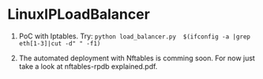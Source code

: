 # LinuxIPLoadBalancer
1. PoC with Iptables. Try: `python load_balancer.py  $(ifconfig -a |grep eth[1-3]|cut -d" " -f1)`

2. The automated deployment with Nftables is comming soon. For now just take a look at nftables-rpdb explained.pdf.

